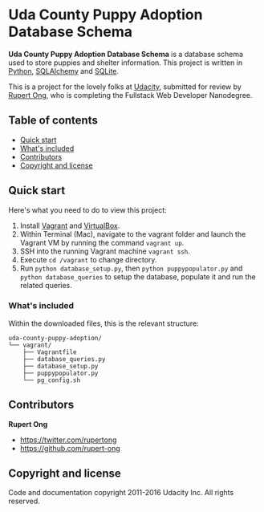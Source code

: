 # Uda County Puppy Adoption Database Schema

**Uda County Puppy Adoption Database Schema** is a database schema used to store puppies and shelter information. This project is written in [Python](https://www.python.org), [SQLAlchemy](http://sqlalchemy.org) and [SQLite](https://www.sqlite.org).

This is a project for the lovely folks at [Udacity](https://www.udacity.com), submitted for review by [Rupert Ong](http://twitter.com/rupertong), who is completing the Fullstack Web Developer Nanodegree.


## Table of contents

* [Quick start](#quick-start)
* [What's included](#whats-included)
* [Contributors](#contributors)
* [Copyright and license](#copyright-and-license)


## Quick start

Here's what you need to do to view this project:

1. Install [Vagrant](https://www.vagrantup.com) and [VirtualBox](https://www.virtualbox.org).
2. Within Terminal (Mac), navigate to the vagrant folder and launch the Vagrant VM by running the command `vagrant up`.
3. SSH into the running Vagrant machine `vagrant ssh`. 
4. Execute `cd /vagrant` to change directory.
5. Run `python database_setup.py`, then `python puppypopulator.py` and `python database_queries` to setup the database, populate it and run the related queries.


### What's included

Within the downloaded files, this is the relevant structure:

```
uda-county-puppy-adoption/
└── vagrant/
    ├── Vagrantfile
    ├── database_queries.py
    ├── database_setup.py
    ├── puppypopulator.py
    └── pg_config.sh
```


## Contributors

**Rupert Ong**

* <https://twitter.com/rupertong>
* <https://github.com/rupert-ong>


## Copyright and license

Code and documentation copyright 2011-2016 Udacity Inc. All rights reserved.
